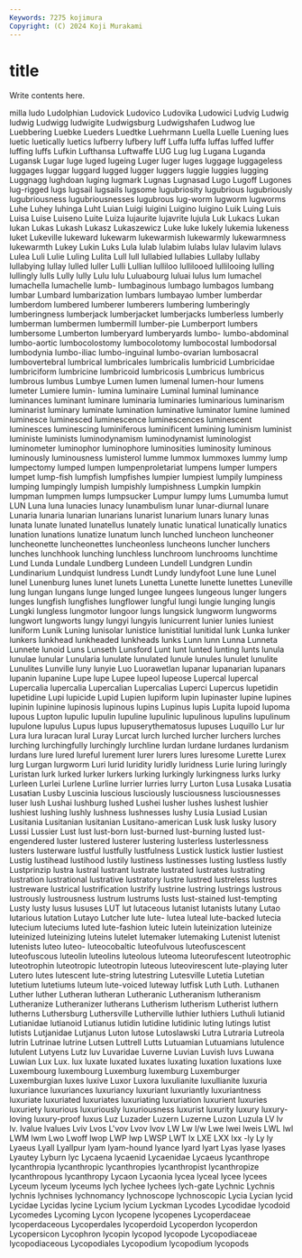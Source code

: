 ```yaml
---
Keywords: 7275 kojimura
Copyright: (C) 2024 Koji Murakami
---
```


# title

Write contents here.



milla ludo Ludolphian Ludovick Ludovico Ludovika Ludowici
Ludvig Ludwig ludwig Ludwigg ludwigite Ludwigsburg Ludwigshafen Ludwog lue Luebbering
Luebke Lueders Luedtke Luehrmann Luella Luelle Luening lues luetic luetically
luetics lufberry lufbery luff Luffa luffa luffas luffed luffer luffing
luffs Lufkin Lufthansa Luftwaffe LUG Lug lug Lugana Luganda Lugansk
Lugar luge luged lugeing Luger luger luges luggage luggageless luggages
luggar luggard lugged lugger luggers luggie luggies lugging Luggnagg lughdoan
luging lugmark Lugnas Lugnasad Lugo Lugoff Lugones lug-rigged lugs lugsail
lugsails lugsome lugubriosity lugubrious lugubriously lugubriousness lugubriousnesses lugubrous lug-worm lugworm
lugworms Luhe Luhey luhinga Luht Luian Luigi luigini Luigino luigino
Luik Luing Luis Luisa Luise Luiseno Luite Luiza lujaurite lujavrite
lujula Luk Lukacs Lukan lukan Lukas Lukash Lukasz Lukaszewicz Luke
luke lukely lukemia lukeness luket Lukeville lukeward lukewarm lukewarmish lukewarmly
lukewarmness lukewarmth Lukey Lukin Luks Lula lulab lulabim lulabs lulav
lulavim lulavs Lulea Luli Lulie Luling Lulita Lull lull lullabied
lullabies Lullaby lullaby lullabying lullay lulled luller Lulli Lullian lulliloo
lullilooed lullilooing lulling lullingly lulls Lully lully Lulu lulu Luluabourg
luluai lulus lum lumachel lumachella lumachelle lumb- lumbaginous lumbago lumbagos
lumbang lumbar Lumbard lumbarization lumbars lumbayao lumber lumberdar lumberdom lumbered
lumberer lumberers lumbering lumberingly lumberingness lumberjack lumberjacket lumberjacks lumberless lumberly
lumberman lumbermen lumbermill lumber-pie Lumberport lumbers lumbersome Lumberton lumberyard lumberyards
lumbo- lumbo-abdominal lumbo-aortic lumbocolostomy lumbocolotomy lumbocostal lumbodorsal lumbodynia lumbo-iliac lumbo-inguinal
lumbo-ovarian lumbosacral lumbovertebral lumbrical lumbricales lumbricalis lumbricid Lumbricidae lumbriciform lumbricine
lumbricoid lumbricosis Lumbricus lumbricus lumbrous lumbus Lumbye Lumen lumen lumenal
lumen-hour lumens lumeter Lumiere lumin- lumina luminaire Luminal luminal luminance
luminances luminant luminare luminaria luminaries luminarious luminarism luminarist luminary luminate
lumination luminative luminator lumine lumined luminesce luminesced luminescence luminescences luminescent
luminesces luminescing luminiferous luminificent lumining luminism luminist luministe luminists luminodynamism
luminodynamist luminologist luminometer luminophor luminophore luminosities luminosity luminous luminously luminousness
lumisterol lumme lummox lummoxes lummy lump lumpectomy lumped lumpen lumpenproletariat
lumpens lumper lumpers lumpet lump-fish lumpfish lumpfishes lumpier lumpiest lumpily
lumpiness lumping lumpingly lumpish lumpishly lumpishness Lumpkin lumpkin lumpman lumpmen
lumps lumpsucker Lumpur lumpy lums Lumumba lumut LUN Luna luna
lunacies lunacy lunambulism lunar lunar-diurnal lunare Lunaria lunaria lunarian lunarians
lunarist lunarium lunars lunary lunas lunata lunate lunated lunatellus lunately
lunatic lunatical lunatically lunatics lunation lunations lunatize lunatum lunch lunched
luncheon luncheoner luncheonette luncheonettes luncheonless luncheons luncher lunchers lunches lunchhook
lunching lunchless lunchroom lunchrooms lunchtime Lund Lunda Lundale Lundberg Lundeen
Lundell Lundgren Lundin Lundinarium Lundquist lundress Lundt Lundy lundyfoot Lune
lune Lunel lunel Lunenburg lunes lunet lunets Lunetta Lunette lunette
lunettes Luneville lung lungan lungans lunge lunged lungee lungees lungeous
lunger lungers lunges lungfish lungfishes lungflower lungful lungi lungie lunging
lungis Lungki lungless lungmotor lungoor lungs lungsick lungworm lungworms lungwort
lungworts lungy lungyi lungyis lunicurrent lunier lunies luniest luniform Lunik
Luning lunisolar lunistice lunistitial lunitidal lunk Lunka lunker lunkers lunkhead
lunkheaded lunkheads lunks Lunn lunn Lunna Lunneta Lunnete lunoid Luns
Lunseth Lunsford Lunt lunt lunted lunting lunts lunula lunulae lunular
Lunularia lunulate lunulated lunule lunules lunulet lunulite Lunulites Lunville luny
lunyie Luo Luorawetlan lupanar lupanarian lupanars lupanin lupanine Lupe lupe
Lupee lupeol lupeose Lupercal lupercal Lupercalia lupercalia Lupercalian Lupercalias Luperci
Lupercus lupetidin lupetidine Lupi lupicide Lupid Lupien lupiform lupin lupinaster
lupine lupines lupinin lupinine lupinosis lupinous lupins Lupinus lupis Lupita
lupoid lupoma lupous Lupton lupulic lupulin lupuline lupulinic lupulinous lupulins
lupulinum lupulone lupulus Lupus lupus lupuserythematosus lupuses Luquillo Lur lur
Lura lura luracan lural Luray Lurcat lurch lurched lurcher lurchers
lurches lurching lurchingfully lurchingly lurchline lurdan lurdane lurdanes lurdanism lurdans
lure lured lureful lurement lurer lurers lures luresome Lurette Lurex
lurg Lurgan lurgworm Luri lurid luridity luridly luridness Lurie luring
luringly Luristan lurk lurked lurker lurkers lurking lurkingly lurkingness lurks
lurky Lurleen Lurlei Lurlene Lurline lurrier lurries lurry Lurton Lusa
Lusaka Lusatia Lusatian Lusby Luscinia luscious lusciously lusciousness lusciousnesses luser
lush Lushai lushburg lushed Lushei lusher lushes lushest lushier lushiest
lushing lushly lushness lushnesses lushy Lusia Lusiad Lusian Lusitania Lusitanian
lusitanian Lusitano-american Lusk lusk lusky lusory Lussi Lussier Lust lust
lust-born lust-burned lust-burning lusted lust-engendered luster lustered lusterer lustering lusterless
lusterlessness lusters lusterware lustful lustfully lustfulness Lustick lustick lustier lustiest
Lustig lustihead lustihood lustily lustiness lustinesses lusting lustless lustly Lustprinzip
lustra lustral lustrant lustrate lustrated lustrates lustrating lustration lustrational lustrative
lustratory lustre lustred lustreless lustres lustreware lustrical lustrification lustrify lustrine
lustring lustrings lustrous lustrously lustrousness lustrum lustrums lusts lust-stained lust-tempting
Lusty lusty lusus lususes LUT lut lutaceous lutanist lutanists lutany
Lutao lutarious lutation Lutayo Lutcher lute lute- lutea luteal lute-backed
lutecia lutecium luteciums luted lute-fashion luteic lutein luteinization luteinize luteinized
luteinizing luteins lutelet lutemaker lutemaking Lutenist lutenist lutenists luteo luteo-
luteocobaltic luteofulvous luteofuscescent luteofuscous luteolin luteolins luteolous luteoma luteorufescent luteotrophic
luteotrophin luteotropic luteotropin luteous luteovirescent lute-playing luter Lutero lutes lutescent
lute-string lutestring Lutesville Lutetia Lutetian lutetium lutetiums luteum lute-voiced luteway
lutfisk Luth Luth. Luthanen Luther luther Lutheran lutheran Lutheranic Lutheranism
lutheranism Lutheranize Lutheranizer lutherans Lutherism lutherism Lutherist luthern lutherns Luthersburg
Luthersville Lutherville luthier luthiers Luthuli lutianid Lutianidae lutianoid Lutianus lutidin
lutidine lutidinic luting lutings lutist lutists Lutjanidae Lutjanus Luton lutose
Lutoslawski Lutra Lutraria Lutreola lutrin Lutrinae lutrine Lutsen Luttrell Lutts
Lutuamian Lutuamians lutulence lutulent Lutyens Lutz luv Luvaridae Luverne Luvian
Luvish luvs Luwana Luwian Lux Lux. lux luxate luxated luxates
luxating luxation luxations luxe Luxembourg luxembourg Luxemburg luxemburg Luxemburger Luxemburgian
luxes luxive Luxor Luxora luxulianite luxullianite luxuria luxuriance luxuriances luxuriancy
luxuriant luxuriantly luxuriantness luxuriate luxuriated luxuriates luxuriating luxuriation luxurient luxuries
luxuriety luxurious luxuriously luxuriousness luxurist luxurity luxury luxury-loving luxury-proof luxus
Luz Luzader Luzern Luzerne Luzon Luzula LV lv lv. lvalue
lvalues Lviv Lvos L'vov Lvov lvov LW Lw l/w Lwe
lwei lweis LWL lwl LWM lwm Lwo Lwoff lwop LWP
lwp LWSP LWT lx LXE LXX lxx -ly Ly ly
Lyaeus Lyall Lyallpur lyam lyam-hound lyance lyard lyart Lyas lyase
lyases Lyautey Lyburn lyc Lycaena lycaenid Lycaenidae Lycaeus lycanthrope lycanthropia
lycanthropic lycanthropies lycanthropist lycanthropize lycanthropous lycanthropy Lycaon Lycaonia lycea lyceal
lycee lycees Lyceum lyceum lyceums lych lychee lychees lych-gate Lychnic
Lychnis lychnis lychnises lychnomancy lychnoscope lychnoscopic Lycia Lycian lycid Lycidae
Lycidas lycine Lycium lycium Lyckman Lycodes Lycodidae lycodoid Lycomedes Lycoming
Lycon lycopene lycopenes Lycoperdaceae lycoperdaceous Lycoperdales lycoperdoid Lycoperdon lycoperdon Lycopersicon
Lycophron lycopin lycopod lycopode Lycopodiaceae lycopodiaceous Lycopodiales Lycopodium lycopodium lycopods
